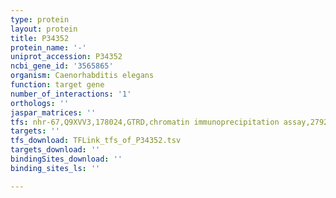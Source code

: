 ```yaml
---
type: protein
layout: protein
title: P34352
protein_name: '-'
uniprot_accession: P34352
ncbi_gene_id: '3565865'
organism: Caenorhabditis elegans
function: target gene
number_of_interactions: '1'
orthologs: ''
jaspar_matrices: ''
tfs: nhr-67,Q9XVV3,178024,GTRD,chromatin immunoprecipitation assay,27924024%5Buid%5D,No
targets: ''
tfs_download: TFLink_tfs_of_P34352.tsv
targets_download: ''
bindingSites_download: ''
binding_sites_ls: ''

---
```

